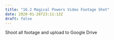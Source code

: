 ```yaml
---
title: "16.2 Magical Powers Video Footage Shot"
date: 2020-01-26T23:11:13Z
draft: false
---
```


Shoot all footage and upload to Google Drive
